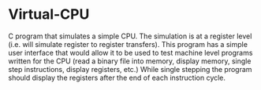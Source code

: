 # Virtual-CPU
C program that simulates a simple CPU. The simulation is at a register level (i.e. will simulate register to register transfers). This program has a simple user interface that would allow it to be used to test machine level programs written for the CPU (read a binary file into memory, display memory, single step instructions, display registers, etc.) While single stepping the program should display the registers after the end of each instruction cycle.
